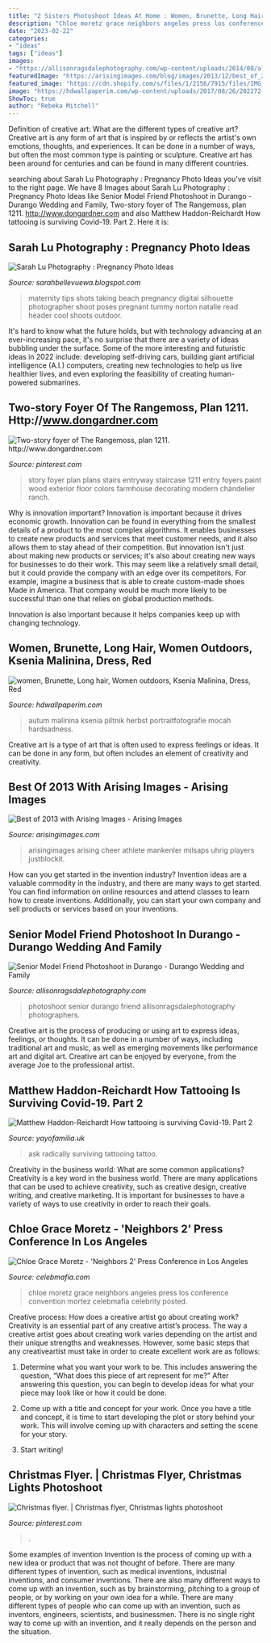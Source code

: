```yaml
---
title: "2 Sisters Photoshoot Ideas At Home : Women, Brunette, Long Hair, Women Outdoors, Ksenia Malinina, Dress, Red"
description: "Chloe moretz grace neighbors angeles press los conference convention mortez celebmafia celebrity posted"
date: "2023-02-22"
categories:
- "ideas"
tags: ["ideas"]
images:
- "https://allisonragsdalephotography.com/wp-content/uploads/2014/08/allisonragsdalephotography-9244.jpg"
featuredImage: "https://arisingimages.com/blog/images/2013/12/best_of_2013_photos_01.jpg"
featured_image: "https://cdn.shopify.com/s/files/1/2156/7915/files/IMG_1064_large.JPG?v=1591204409"
image: "https://hdwallpaperim.com/wp-content/uploads/2017/08/26/202272-women-brunette-long_hair-women_outdoors-Ksenia_Malinina-dress-red_dress-fall-model.jpg"
ShowToc: true
author: "Rebeka Mitchell"
---
```



Definition of creative art: What are the different types of creative art?
Creative art is any form of art that is inspired by or reflects the artist's own emotions, thoughts, and experiences. It can be done in a number of ways, but often the most common type is painting or sculpture. Creative art has been around for centuries and can be found in many different countries.

	

		
searching about Sarah Lu Photography : Pregnancy Photo Ideas you've visit to the right page. We have 8 Images about Sarah Lu Photography : Pregnancy Photo Ideas like Senior Model Friend Photoshoot in Durango - Durango Wedding and Family, Two-story foyer of The Rangemoss, plan 1211. http://www.dongardner.com and also Matthew Haddon-Reichardt How tattooing is surviving Covid-19. Part 2. Here it is:
		
    
## Sarah Lu Photography : Pregnancy Photo Ideas

<img loading=lazy src="http://1.bp.blogspot.com/-P0oJddD0IMw/UUCvnVVKBhI/AAAAAAAACEY/pi9UXDYWTjo/s1600/header.jpg" onerror="this.onerror=null;this.src='https://tse4.mm.bing.net/th?id=OIP.WGjFInAbYYoUXADwWU6TZAHaLN&amp;pid=15.1';" alt="Sarah Lu Photography : Pregnancy Photo Ideas">

_Source: sarahbellevuewa.blogspot.com_

>maternity tips shots taking beach pregnancy digital silhouette photographer shoot poses pregnant tummy norton natalie read header cool shoots outdoor. 

	

It's hard to know what the future holds, but with technology advancing at an ever-increasing pace, it's no surprise that there are a variety of ideas bubbling under the surface. Some of the more interesting and futuristic ideas in 2022 include: developing self-driving cars, building giant artificial intelligence (A.I.) computers, creating new technologies to help us live healthier lives, and even exploring the feasibility of creating human-powered submarines.

    
## Two-story Foyer Of The Rangemoss, Plan 1211. Http://www.dongardner.com

<img loading=lazy src="https://s-media-cache-ak0.pinimg.com/736x/c2/e1/b2/c2e1b25feab9ca1998c334c44955f6f3.jpg" onerror="this.onerror=null;this.src='https://tse1.mm.bing.net/th?id=OIP.GBsF_IGLJUmWLTEAhDL03QHaLH&amp;pid=15.1';" alt="Two-story foyer of The Rangemoss, plan 1211. http://www.dongardner.com">

_Source: pinterest.com_

>story foyer plan plans stairs entryway staircase 1211 entry foyers paint wood exterior floor colors farmhouse decorating modern chandelier ranch. 

	

Why is innovation important?
Innovation is important because it drives economic growth. Innovation can be found in everything from the smallest details of a product to the most complex algorithms. It enables businesses to create new products and services that meet customer needs, and it also allows them to stay ahead of their competition.
But innovation isn't just about making new products or services; it's also about creating new ways for businesses to do their work. This may seem like a relatively small detail, but it could provide the company with an edge over its competitors. For example, imagine a business that is able to create custom-made shoes Made in America. That company would be much more likely to be successful than one that relies on global production methods.

Innovation is also important because it helps companies keep up with changing technology.

    
## Women, Brunette, Long Hair, Women Outdoors, Ksenia Malinina, Dress, Red

<img loading=lazy src="https://hdwallpaperim.com/wp-content/uploads/2017/08/26/202272-women-brunette-long_hair-women_outdoors-Ksenia_Malinina-dress-red_dress-fall-model.jpg" onerror="this.onerror=null;this.src='https://tse2.mm.bing.net/th?id=OIP.6TyjxUb8Zy82QMD3va3N_AHaLH&amp;pid=15.1';" alt="women, Brunette, Long hair, Women outdoors, Ksenia Malinina, Dress, Red">

_Source: hdwallpaperim.com_

>autum malinina ksenia piltnik herbst portraitfotografie mocah hardsadness. 

	

Creative art is a type of art that is often used to express feelings or ideas. It can be done in any form, but often includes an element of creativity and creativity.

    
## Best Of 2013 With Arising Images - Arising Images

<img loading=lazy src="https://arisingimages.com/blog/images/2013/12/best_of_2013_photos_01.jpg" onerror="this.onerror=null;this.src='https://tse3.mm.bing.net/th?id=OIP.9zONgp-Llpk1HCxFS-AkWgAAAA&amp;pid=15.1';" alt="Best of 2013 with Arising Images - Arising Images">

_Source: arisingimages.com_

>arisingimages arising cheer athlete mankenler milsaps uhrig players justblockit. 

	

How can you get started in the invention industry?
Invention ideas are a valuable commodity in the industry, and there are many ways to get started. You can find information on online resources and attend classes to learn how to create inventions. Additionally, you can start your own company and sell products or services based on your inventions.

    
## Senior Model Friend Photoshoot In Durango - Durango Wedding And Family

<img loading=lazy src="https://allisonragsdalephotography.com/wp-content/uploads/2014/08/allisonragsdalephotography-9244.jpg" onerror="this.onerror=null;this.src='https://tse2.mm.bing.net/th?id=OIP.MP_OxALZIUOP28mVa8eSHQHaLI&amp;pid=15.1';" alt="Senior Model Friend Photoshoot in Durango - Durango Wedding and Family">

_Source: allisonragsdalephotography.com_

>photoshoot senior durango friend allisonragsdalephotography photographers. 

	

Creative art is the process of producing or using art to express ideas, feelings, or thoughts. It can be done in a number of ways, including traditional art and music, as well as emerging movements like performance art and digital art. Creative art can be enjoyed by everyone, from the average Joe to the professional artist.

    
## Matthew Haddon-Reichardt How Tattooing Is Surviving Covid-19. Part 2

<img loading=lazy src="https://cdn.shopify.com/s/files/1/2156/7915/files/IMG_1064_large.JPG?v=1591204409" onerror="this.onerror=null;this.src='https://tse4.mm.bing.net/th?id=OIP.hWfPzsLTpVPcwa5qmq_tRQAAAA&amp;pid=15.1';" alt="Matthew Haddon-Reichardt How tattooing is surviving Covid-19. Part 2">

_Source: yayofamilia.uk_

>ask radically surviving tattooing tattoo. 

	

Creativity in the business world: What are some common applications?
Creativity is a key word in the business world. There are many applications that can be used to achieve creativity, such as creative design, creative writing, and creative marketing. It is important for businesses to have a variety of ways to use creativity in order to reach their goals.

    
## Chloe Grace Moretz - &#039;Neighbors 2&#039; Press Conference In Los Angeles

<img loading=lazy src="https://celebmafia.com/wp-content/uploads/2016/05/chloe-grace-moretz-neighbors-2-press-conference-in-los-angeles-10.jpg" onerror="this.onerror=null;this.src='https://tse1.mm.bing.net/th?id=OIP.1GvgYOaXxJ5Fpdo6tUHrJQHaLH&amp;pid=15.1';" alt="Chloe Grace Moretz - &#039;Neighbors 2&#039; Press Conference in Los Angeles">

_Source: celebmafia.com_

>chloe moretz grace neighbors angeles press los conference convention mortez celebmafia celebrity posted. 

	

Creative process: How does a creative artist go about creating work?
Creativity is an essential part of any creative artist’s process. The way a creative artist goes about creating work varies depending on the artist and their unique strengths and weaknesses. However, some basic steps that any creativeartist must take in order to create excellent work are as follows:
1. Determine what you want your work to be. This includes answering the question, “What does this piece of art represent for me?” After answering this question, you can begin to develop ideas for what your piece may look like or how it could be done.

2. Come up with a title and concept for your work. Once you have a title and concept, it is time to start developing the plot or story behind your work. This will involve coming up with characters and setting the scene for your story.

3. Start writing!

    
## Christmas Flyer. | Christmas Flyer, Christmas Lights Photoshoot

<img loading=lazy src="https://i.pinimg.com/736x/2c/63/23/2c63232d082ded22fa599832a1b12ca5.jpg" onerror="this.onerror=null;this.src='https://tse4.mm.bing.net/th?id=OIP.ZnOOWtIt4XK-380wC8qPEQHaJ3&amp;pid=15.1';" alt="Christmas flyer. | Christmas flyer, Christmas lights photoshoot">

_Source: pinterest.com_

>. 

	

Some examples of invention
Invention is the process of coming up with a new idea or product that was not thought of before. There are many different types of invention, such as medical inventions, industrial inventions, and consumer inventions. 
There are also many different ways to come up with an invention, such as by brainstorming, pitching to a group of people, or by working on your own idea for a while. 
There are many different types of people who can come up with an invention, such as inventors, engineers, scientists, and businessmen. 
There is no single right way to come up with an invention, and it really depends on the person and the situation.

